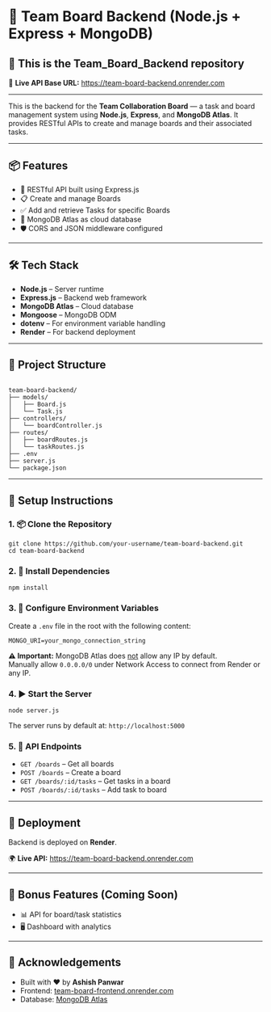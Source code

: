 <h1>🚀 Team Board Backend (Node.js + Express + MongoDB)</h1>

<h2>📁 This is the <strong>Team_Board_Backend</strong> repository</h2>

🔗 <strong>Live API Base URL:</strong>  <a href="https://team-board-backend.onrender.com" target="_blank">https://team-board-backend.onrender.com</a>  

<hr>

<p>This is the backend for the <strong>Team Collaboration Board</strong> — a task and board management system using <strong>Node.js</strong>, <strong>Express</strong>, and <strong>MongoDB Atlas</strong>. It provides RESTful APIs to create and manage boards and their associated tasks.</p>

<hr>

<h2>📦 Features</h2>
<ul>
  <li>🧠 RESTful API built using Express.js</li>
  <li>📋 Create and manage Boards</li>
  <li>✅ Add and retrieve Tasks for specific Boards</li>
  <li>🔌 MongoDB Atlas as cloud database</li>
  <li>🛡️ CORS and JSON middleware configured</li>
</ul>

<hr>

<h2>🛠️ Tech Stack</h2>
<ul>
  <li><strong>Node.js</strong> – Server runtime</li>
  <li><strong>Express.js</strong> – Backend web framework</li>
  <li><strong>MongoDB Atlas</strong> – Cloud database</li>
  <li><strong>Mongoose</strong> – MongoDB ODM</li>
  <li><strong>dotenv</strong> – For environment variable handling</li>
  <li><strong>Render</strong> – For backend deployment</li>
</ul>

<hr>

<h2>📁 Project Structure</h2>
<pre><code>
team-board-backend/
├── models/
│   ├── Board.js
│   └── Task.js
├── controllers/
│   └── boardController.js
├── routes/
│   ├── boardRoutes.js
│   └── taskRoutes.js
├── .env
├── server.js
└── package.json
</code></pre>

<hr>

<h2>🚀 Setup Instructions</h2>

<h3>1. 📦 Clone the Repository</h3>
<pre><code>git clone https://github.com/your-username/team-board-backend.git
cd team-board-backend
</code></pre>

<h3>2. 🧪 Install Dependencies</h3>
<pre><code>npm install</code></pre>

<h3>3. 🔐 Configure Environment Variables</h3>
<p>Create a <code>.env</code> file in the root with the following content:</p>
<pre><code>MONGO_URI=your_mongo_connection_string</code></pre>

<p><strong>⚠️ Important:</strong> MongoDB Atlas does <u>not</u> allow any IP by default.<br>
Manually allow <code>0.0.0.0/0</code> under Network Access to connect from Render or any IP.</p>

<h3>4. ▶️ Start the Server</h3>
<pre><code>node server.js</code></pre>
<p>The server runs by default at: <code>http://localhost:5000</code></p>

<h3>5. 📡 API Endpoints</h3>
<ul>
  <li><code>GET /boards</code> – Get all boards</li>
  <li><code>POST /boards</code> – Create a board</li>
  <li><code>GET /boards/:id/tasks</code> – Get tasks in a board</li>
  <li><code>POST /boards/:id/tasks</code> – Add task to board</li>
</ul>

<hr>

<h2>🔗 Deployment</h2>
<p>Backend is deployed on <strong>Render</strong>.</p>
<p>
🌍 <strong>Live API:</strong>  
<a href="https://team-board-backend.onrender.com" target="_blank">https://team-board-backend.onrender.com</a>
</p>

<hr>

<h2>🌟 Bonus Features (Coming Soon)</h2>
<ul>
  <li>📊 API for board/task statistics</li>
  <li>🖥️ Dashboard with analytics</li>
</ul>

<hr>

<h2>🙌 Acknowledgements</h2>
<ul>
  <li>Built with ❤️ by <strong>Ashish Panwar</strong></li>
  <li>Frontend: <a href="https://team-board-frontend.onrender.com" target="_blank">team-board-frontend.onrender.com</a></li>
  <li>Database: <a href="https://www.mongodb.com/cloud/atlas" target="_blank">MongoDB Atlas</a></li>
</ul>
